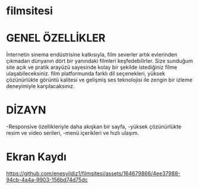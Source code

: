 # filmsitesi

# GENEL ÖZELLİKLER
İnternetin sinema endüstrisine katkısıyla, film severler artık evlerinden çıkmadan dünyanın dört bir yanındaki filmleri keşfedebilirler.
Size sunduğum site açık ve pratik arayüzü sayesinde kolay bir şekilde istediğiniz filme ulaşabileceksiniz.
film platformunda farklı dil seçenekleri, yüksek çözünürlükte görüntü kalitesi ve gelişmiş ses teknolojisi ile zengin bir izleme deneyimiyle karşılacaksınız.

# DİZAYN
-Responsive özellikleriyle daha akışkan bir sayfa,
-yüksek çözünürlükte resim ve video serileri,
-menü içerikleri ve hızlı ulaşım.

# Ekran Kaydı     


https://github.com/enesyildiz1/filmsitesi/assets/164679866/4ee37988-94cb-4a4a-9903-156bd74d75dc


